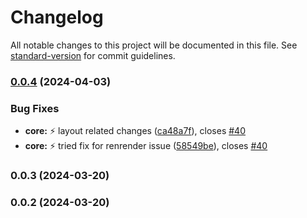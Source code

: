 # Changelog

All notable changes to this project will be documented in this file. See [standard-version](https://github.com/conventional-changelog/standard-version) for commit guidelines.

### [0.0.4](https://https//github.com/wrappid/wrappid-module/compare/v0.0.3...v0.0.4) (2024-04-03)


### Bug Fixes

* **core:** :zap: layout related changes ([ca48a7f](https://https//github.com/wrappid/wrappid-module/commit/ca48a7f42834ccd086e02154876eb9de761bdd39)), closes [#40](https://https//github.com/wrappid/wrappid-module/issues/40)
* **core:** :zap: tried fix for renrender issue ([58549be](https://https//github.com/wrappid/wrappid-module/commit/58549be5f4b54107bdc08040abb2e6d1da3171ee)), closes [#40](https://https//github.com/wrappid/wrappid-module/issues/40)

### 0.0.3 (2024-03-20)

### 0.0.2 (2024-03-20)
